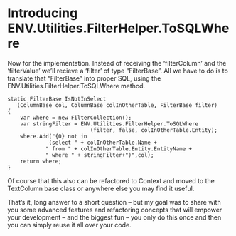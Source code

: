 ﻿# Introducing ENV.Utilities.FilterHelper.ToSQLWhere

Now for the implementation. Instead of receiving the ‘filterColumn’ and the ‘filterValue’ we’ll recieve a ‘filter’ of type “FilterBase”. All we have to do is to translate that “FilterBase” into proper SQL, using the ENV.Utilities.FilterHelper.ToSQLWhere method.

```csdiff
static FilterBase IsNotInSelect
   (ColumnBase col, ColumnBase colInOtherTable, FilterBase filter)
{
    var where = new FilterCollection();
    var stringFilter = ENV.Utilities.FilterHelper.ToSQLWhere
                          (filter, false, colInOtherTable.Entity);
    where.Add("{0} not in 
             (select " + colInOtherTable.Name + 
            " from " + colInOtherTable.Entity.EntityName + 
            " where " + stringFilter+")",col);
    return where;
}
```
Of course that this also can be refactored to Context and moved to the TextColumn base class or anywhere else you may find it useful.

That’s it, long answer to a short question – but my goal was to share with you some advanced features and refactoring concepts that will empower your development – and the biggest fun – you only do this once and then you can simply reuse it all over your code.